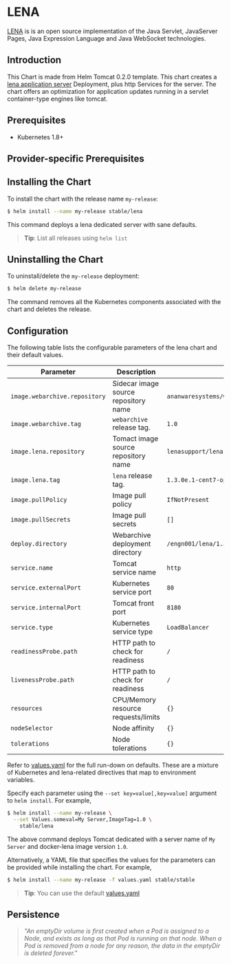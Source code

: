 # LENA 

[LENA](http://devon.lgcns.com/html/lena.html) is is an open source implementation of the Java Servlet, JavaServer Pages, Java Expression Language and Java WebSocket technologies.

## Introduction

This Chart is made from Helm Tomcat 0.2.0 template.
This chart creates a [lena application server](http://http://devon.lgcns.com) Deployment, plus http Services for the server.
The chart offers an optimization for application updates running in a servlet container-type engines like tomcat. 


## Prerequisites

- Kubernetes 1.8+ 

## Provider-specific Prerequisites


## Installing the Chart

To install the chart with the release name `my-release`:

```bash
$ helm install --name my-release stable/lena
```

This command deploys a lena dedicated server with sane defaults.

> **Tip**: List all releases using `helm list`

## Uninstalling the Chart

To uninstall/delete the `my-release` deployment:

```bash
$ helm delete my-release
```

The command removes all the Kubernetes components associated with the chart and deletes the release.

## Configuration

The following table lists the configurable parameters of the lena chart and their default values.

Parameter                       | Description                           | Default
------------------------------- | ------------------------------------- | ----------------------------------------------------------
`image.webarchive.repository`   | Sidecar image source repository name  | `ananwaresystems/webarchive`
`image.webarchive.tag`          | `webarchive` release tag.             | `1.0`
`image.lena.repository`         | Tomact image source repository name   | `lenasupport/lena-manager-dev`
`image.lena.tag`                | `lena` release tag.                   | `1.3.0e.1-cent7-openjdk8`
`image.pullPolicy`              | Image pull policy                     | `IfNotPresent`
`image.pullSecrets`             | Image pull secrets                    | `[]`
`deploy.directory`              | Webarchive deployment directory       | `/engn001/lena/1.3/servers/APP_SERVER/webapps`
`service.name`                  | Tomcat service name                   | `http`
`service.externalPort`          | Kubernetes service port               | `80`
`service.internalPort`          | Tomcat front port                     | `8180`
`service.type`                  | Kubernetes service type               | `LoadBalancer`
`readinessProbe.path`           | HTTP path to check for readiness      | `/`
`livenessProbe.path`            | HTTP path to check for readiness      | `/`
`resources`                     | CPU/Memory resource requests/limits   | `{}`
`nodeSelector`                  | Node affinity                         | `{}`
`tolerations`                   | Node tolerations                      | `{}`

Refer to [values.yaml](values.yaml) for the full run-down on defaults. These are a mixture of Kubernetes and lena-related directives that map to environment variables. 

Specify each parameter using the `--set key=value[,key=value]` argument to `helm install`. For example,

```bash
$ helm install --name my-release \
  --set Values.someval=My Server,ImageTag=1.0 \
    stable/lena
```

The above command deploys Tomcat dedicated with a server name of `My Server` and docker-lena image version `1.0`.

Alternatively, a YAML file that specifies the values for the parameters can be provided while installing the chart. For example,

```bash
$ helm install --name my-release -f values.yaml stable/stable
```

> **Tip**: You can use the default [values.yaml](values.yaml)

## Persistence

> *"An emptyDir volume is first created when a Pod is assigned to a Node, and exists as long as that Pod is running on that node. When a Pod is removed from a node for any reason, the data in the emptyDir is deleted forever."*

